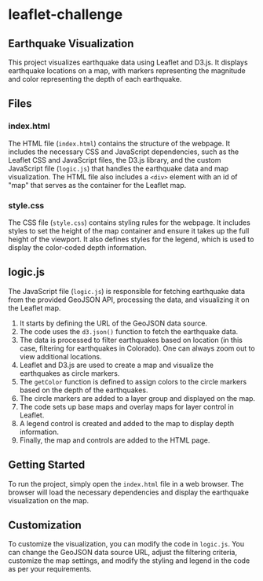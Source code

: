 # leaflet-challenge
## Earthquake Visualization

This project visualizes earthquake data using Leaflet and D3.js. It displays earthquake locations on a map, with markers representing the magnitude and color representing the depth of each earthquake.

## Files

### index.html

The HTML file (`index.html`) contains the structure of the webpage. It includes the necessary CSS and JavaScript dependencies, such as the Leaflet CSS and JavaScript files, the D3.js library, and the custom JavaScript file (`logic.js`) that handles the earthquake data and map visualization. The HTML file also includes a `<div>` element with an id of "map" that serves as the container for the Leaflet map.

### style.css

The CSS file (`style.css`) contains styling rules for the webpage. It includes styles to set the height of the map container and ensure it takes up the full height of the viewport. It also defines styles for the legend, which is used to display the color-coded depth information.

## logic.js

The JavaScript file (`logic.js`) is responsible for fetching earthquake data from the provided GeoJSON API, processing the data, and visualizing it on the Leaflet map.

1. It starts by defining the URL of the GeoJSON data source.
2. The code uses the `d3.json()` function to fetch the earthquake data.
3. The data is processed to filter earthquakes based on location (in this case, filtering for earthquakes in Colorado). One can always zoom out to view additional locations.
4. Leaflet and D3.js are used to create a map and visualize the earthquakes as circle markers.
5. The `getColor` function is defined to assign colors to the circle markers based on the depth of the earthquakes.
6. The circle markers are added to a layer group and displayed on the map.
7. The code sets up base maps and overlay maps for layer control in Leaflet.
8. A legend control is created and added to the map to display depth information.
9. Finally, the map and controls are added to the HTML page.

## Getting Started

To run the project, simply open the `index.html` file in a web browser. The browser will load the necessary dependencies and display the earthquake visualization on the map.

## Customization

To customize the visualization, you can modify the code in `logic.js`. You can change the GeoJSON data source URL, adjust the filtering criteria, customize the map settings, and modify the styling and legend in the code as per your requirements.

